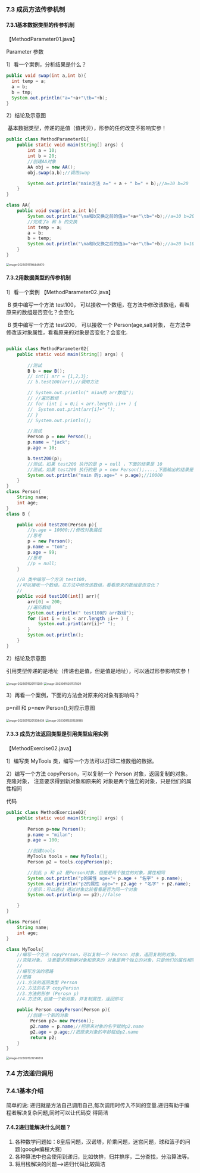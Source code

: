 ### 7.3 成员方法传参机制

#### 7.3.1基本数据类型的传参机制

【MethodParameter01.java】

Parameter 参数

1）看一个案例，分析结果是什么？

```java
public void swap(int a,int b){
  int temp = a;
  a = b;
  b = tmp;
  System.out.println("a="+a+"\tb="+b);
}
```

2）结论及示意图

​	基本数据类型，传递的是值（值拷贝），形参的任何改变不影响实参！

```java
public class MethodParameter01{
	public static void main(String[] args) {
		int a = 10;
		int b = 20;
		//创建AA对象
		AA obj = new AA();
		obj.swap(a,b);//调用swap

		System.out.println("main方法 a=" + a + " b=" + b);//a=10 b=20
	}
}

class AA{
	public void swap(int a,int b){
		System.out.println("\na和b交换之前的值a="+a+"\tb="+b);//a=10 b=20
		//完成了a 和 b 的交换
	    int temp = a;
	    a = b;
	    b = temp;
	    System.out.println("\na和b交换之后的值a="+a+"\tb="+b);//a=20 b=10
	}
}
```

<img src="07面向对象编程(基础部分)01.assets/image-20230915194448870.png" alt="image-20230915194448870" style="zoom: 50%;" />

#### 7.3.2用数据类型的传参机制

1）看一个案例 【MethodParameter02.java】

​	B 类中编写一个方法 test100， 可以接收一个数组，在方法中修改该数组，看看原来的数组是否变化？会变化

​	B 类中编写一个方法 test200， 可以接收一个 Person(age,sal)对象， 在方法中修改该对象属性，看看原来的对象是否变化？会变化.

```java

public class MethodParameter02{
	public static void main(String[] args) {
		
		//测试
		B b = new B();
		// int[] arr = {1,2,3};
		// b.test100(arr);//调用方法

		// System.out.println(" mian的 arr数组");
		// //遍历数组
		// for (int i = 0;i < arr.length ;i++ ) {
		// 	System.out.print(arr[i]+" ");
		// }
		// System.out.println();

		//测试
		Person p = new Person();
		p.name = "jack";
		p.age = 10;

		b.test200(p);
		//测试，如果 test200 执行的是 p = null ，下面的结果是 10 
		//测试，如果 test200 执行的是 p = new Person();....,下面输出的结果是什么？
		System.out.println("main 的p.age=" + p.age);//10000
	}
}
class Person{
	String name;
	int age;
}
class B {

	public void test200(Person p){
		//p.age = 10000;//修改对象属性
		//思考
		p = new Person();
		p.name = "tom";
		p.age = 99;
		//思考
		//p = null;
	}

	//B 类中编写一个方法 test100， 
	//可以接收一个数组，在方法中修改该数组，看看原来的数组是否变化？
	//
	public void test100(int[] arr){
		arr[0] = 200;
		//遍历数组
		System.out.println(" test100的 arr数组");
		for (int i = 0;i < arr.length ;i++ ) {
			System.out.print(arr[i]+" ");
		}
		System.out.println();
	}
}
```

2）结论及示意图

​	引用类型传递的是地址（传递也是值，但是值是地址），可以通过形参影响实参！

<img src="07面向对象编程(基础部分)01.assets/image-20230915201111209.png" alt="image-20230915201111209" style="zoom:50%;" />

<img src="07面向对象编程(基础部分)01.assets/image-20230915201137829.png" alt="image-20230915201137829" style="zoom:50%;" />

3）再看一个案例，下面的方法会对原来的对象有影响吗？

p=nill 和 p=new Person();对应示意图

<img src="07面向对象编程(基础部分)01.assets/image-20230915201308438.png" alt="image-20230915201308438" style="zoom:50%;" />

<img src="07面向对象编程(基础部分)01.assets/image-20230915201328145.png" alt="image-20230915201328145" style="zoom:50%;" />

#### 7.3.3 成员方法返回类型是引用类型应用实例

【MethodExercise02.java】

1）编写类 MyTools 类，编写一个方法可以打印二维数组的数据。

2）编写一个方法 copyPerson，可以复制一个 Person 对象，返回复制的对象。克隆对象， 注意要求得到新对象和原来的 对象是两个独立的对象，只是他们的属性相同

代码

```java
public class MethodExercise02{
	public static void main(String[] args) {
		
		Person p=new Person();
		p.name = "milan";
		p.age = 100;

		//创建tools
		MyTools tools = new MyTools();
		Person p2 = tools.copyPerson(p);

		//到此 p 和 p2 是Person对象，但是是两个独立的对象，属性相同
		System.out.println("p的属性 age="+ p.age + "名字" + p.name);
		System.out.println("p2的属性 age="+ p2.age + "名字" + p2.name);
		//提示：可以通过 通过对象比较看看是否为同一个对象
		System.out.println(p == p2);//false

	}
}

class Person{
	String name;
	int age;
}

class MyTools{
	//编写一个方法 copyPerson，可以复制一个 Person 对象，返回复制的对象。
	//克隆对象， 注意要求得到新对象和原来的 对象是两个独立的对象，只是他们的属性相同
	//
	//编写方法的思路
	//思路
	//1.方法的返回类型 Person
	//2.方法的名字 copyPerson
	//3.方法的形参 (Perosn p)
	//4.方法体,创建一个新对象，并复制属性，返回即可

	public Person copyPerson(Person p){
		//创建一个新的对象
		 Person p2= new Person();
		 p2.name = p.name;//把原来对象的名字赋给p2.name
		 p2.age = p.age;//把原来对象的年龄赋给p2.name
		 return p2;
	}
}
```

<img src="07面向对象编程(基础部分)01.assets/image-20230915212146513.png" alt="image-20230915212146513" style="zoom:50%;" />

### 7.4 方法递归调用

### 7.4.1基本介绍

简单的说: 递归就是方法自己调用自己,每次调用时传入不同的变量.递归有助于编程者解决复杂问题,同时可以让代码变 得简洁

#### 7.4.2递归能解决什么问题？

1. 各种数学问题如：8皇后问题，汉诺塔，阶乘问题，迷宫问题，球和篮子的问题(google编程大赛)
2. 各种算法中也会使用到递归，比如快排，归并排序，二分查找，分治算法等。
3. 将用栈解决的问题-->递归代码比较简洁
